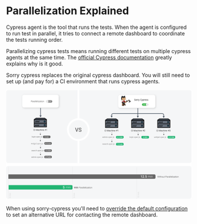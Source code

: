 # Parallelization Explained

Cypress agent is the tool that runs the tests. When the agent is configured to run test in parallel, it tries to connect a remote dashboard to coordinate the tests running order.

Parallelizing cypress tests means running different tests on multiple cypress agents at the same time. The [official Cypress documentation](https://docs.cypress.io/guides/guides/parallelization.html) greatly explains why is it good.

Sorry cypress replaces the original cypress dashboard. You will still need to set up \(and pay for\) a CI environment that runs cypress agents.

![Parallelization Diagram](../.gitbook/assets/parallelization-diagram.png)

When using sorry-cypress you'll need to [override the default configuration](configuring-cypress-agent.md) to set an alternative URL for contacting the remote dashboard. 

